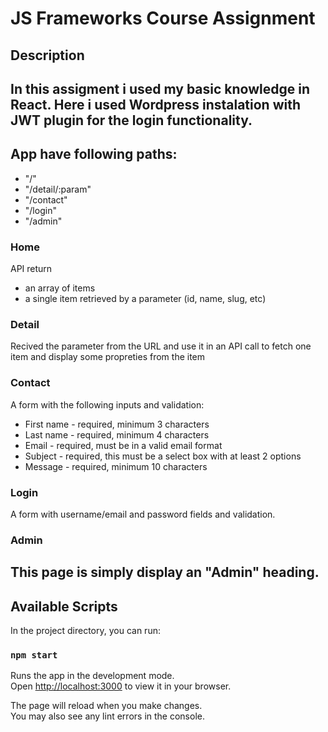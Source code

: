 # JS Frameworks Course Assignment

## Description

In this assigment i used my basic knowledge in React. Here i used  Wordpress instalation
with JWT plugin for the login functionality. 
---

## App  have following paths:
* "/"
* "/detail/:param"
* "/contact"
* "/login"
* "/admin"
### Home
 API return
 * an array of items
 * a single item retrieved by a parameter (id, name, slug, etc)
 ### Detail
 Recived the parameter from the URL and use it in an API call to fetch one item 
 and display some propreties from the item
### Contact
A form with the following inputs and validation:
* First name - required, minimum 3 characters
* Last name - required, minimum 4 characters
* Email - required, must be in a valid email format
* Subject - required, this must be a select box with at least 2 options
* Message - required, minimum 10 characters
### Login
A form with username/email and password fields and validation.
### Admin
This page is simply display an "Admin" heading.
--
## Available Scripts

In the project directory, you can run:

### `npm start`

Runs the app in the development mode.\
Open [http://localhost:3000](http://localhost:3000) to view it in your browser.

The page will reload when you make changes.\
You may also see any lint errors in the console.





